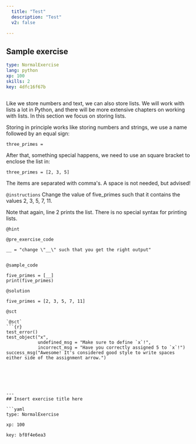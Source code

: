```yaml
---
  title: "Test"
  description: "Test"
  v2: false

---
```

## Sample exercise

```yaml
type: NormalExercise
lang: python
xp: 100
skills: 2
key: 4dfc16f67b



```

Like we store numbers and text, we can also store lists. We will work with lists a lot in Python, and there will be more extensive chapters on working with lists. In this section we focus on storing lists.

Storing in principle works like storing numbers and strings, we use a name followed by an equal sign:

`three_primes = `

After that, something special happens, we need to use an square bracket to enclose the list in:

`three_primes = [2, 3, 5]`

The items are separated with comma's. A space is not needed, but advised!


`@instructions`
Change the value of five_primes such that it contains the values 2, 3, 5, 7, 11.

Note that again, line 2 prints the list. There is no special syntax for printing lists.

`@hint`


`@pre_exercise_code`
```{python}
__ = "change \"__\" such that you get the right output"


```
`@sample_code`
```{python}
five_primes = [__] 
print(five_primes)
```
`@solution`
```{python}
five_primes = [2, 3, 5, 7, 11] 
```
`@sct`
```{python}
`@sct`
```{r}
test_error()
test_object("x",
            undefined_msg = "Make sure to define `x`!",
            incorrect_msg = "Have you correctly assigned 5 to `x`!")
success_msg("Awesome! It's considered good style to write spaces either side of the assignment arrow.")
```
```





---
## Insert exercise title here

```yaml
type: NormalExercise

xp: 100

key: bf8f4e6ea3



```













